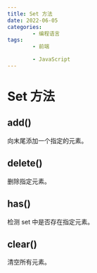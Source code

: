 ```yaml
---
title: Set 方法
date: 2022-06-05
categories:
        - 编程语言
tags:
        - 前端

        - JavaScript
---
```


# Set 方法

## add()

向末尾添加一个指定的元素。

## delete()

删除指定元素。

## has()

检测 set 中是否存在指定元素。

## clear()

清空所有元素。
